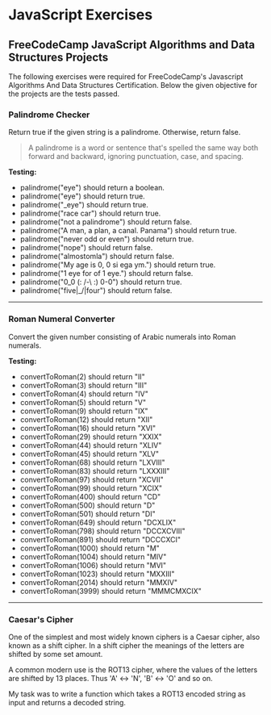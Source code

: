 # JavaScript Exercises

## FreeCodeCamp JavaScript Algorithms and Data Structures Projects
The following exercises were required for FreeCodeCamp's Javascript Algorithms And Data Structures Certification. Below the given objective for the projects are the tests passed.

### Palindrome Checker
Return true if the given string is a palindrome. Otherwise, return false.

> A palindrome is a word or sentence that's spelled the same way both forward and backward, ignoring punctuation, case, and spacing.

**Testing:**
* palindrome("eye") should return a boolean.
* palindrome("eye") should return true.
* palindrome("_eye") should return true.
* palindrome("race car") should return true.
* palindrome("not a palindrome") should return false.
* palindrome("A man, a plan, a canal. Panama") should return true.
* palindrome("never odd or even") should return true.
* palindrome("nope") should return false.
* palindrome("almostomla") should return false.
* palindrome("My age is 0, 0 si ega ym.") should return true.
* palindrome("1 eye for of 1 eye.") should return false.
* palindrome("0_0 (: /-\ :) 0-0") should return true.
* palindrome("five|\_/|four") should return false.

---

### Roman Numeral Converter
Convert the given number consisting of Arabic numerals into Roman numerals.

**Testing:**
* convertToRoman(2) should return "II"
* convertToRoman(3) should return "III"
* convertToRoman(4) should return "IV"
* convertToRoman(5) should return "V"
* convertToRoman(9) should return "IX"
* convertToRoman(12) should return "XII"
* convertToRoman(16) should return "XVI"
* convertToRoman(29) should return "XXIX"
* convertToRoman(44) should return "XLIV"
* convertToRoman(45) should return "XLV"
* convertToRoman(68) should return "LXVIII"
* convertToRoman(83) should return "LXXXIII"
* convertToRoman(97) should return "XCVII"
* convertToRoman(99) should return "XCIX"
* convertToRoman(400) should return "CD"
* convertToRoman(500) should return "D"
* convertToRoman(501) should return "DI"
* convertToRoman(649) should return "DCXLIX"
* convertToRoman(798) should return "DCCXCVIII"
* convertToRoman(891) should return "DCCCXCI"
* convertToRoman(1000) should return "M"
* convertToRoman(1004) should return "MIV"
* convertToRoman(1006) should return "MVI"
* convertToRoman(1023) should return "MXXIII"
* convertToRoman(2014) should return "MMXIV"
* convertToRoman(3999) should return "MMMCMXCIX"

---

### Caesar's Cipher

One of the simplest and most widely known ciphers is a Caesar cipher, also known as a shift cipher. In a shift cipher the meanings of the letters are shifted by some set amount.

A common modern use is the ROT13 cipher, where the values of the letters are shifted by 13 places. Thus 'A' ↔ 'N', 'B' ↔ 'O' and so on.

My task was to write a function which takes a ROT13 encoded string as input and returns a decoded string.
